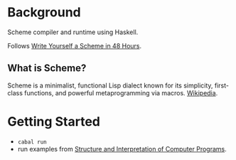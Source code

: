# Background

Scheme compiler and runtime using Haskell. 

Follows [Write Yourself a Scheme in 48 Hours](https://en.wikibooks.org/wiki/Write_Yourself_a_Scheme_in_48_Hours).

## What is Scheme?
Scheme is a minimalist, functional Lisp dialect known for its simplicity, first-class functions, and powerful metaprogramming via macros. 
[Wikipedia](https://en.wikipedia.org/wiki/Scheme_(programming_language)).

# Getting Started
- ```cabal run```
- run examples from [Structure and Interpretation of Computer Programs](https://mitpress.mit.edu/sites/default/files/sicp/full-text/book/book.html).  